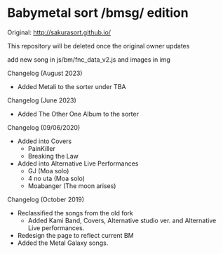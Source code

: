 # Babymetal sort /bmsg/ edition

Original:
http://sakurasort.github.io/

This repository will be deleted once the original owner updates

add new song in js/bm/fnc_data_v2.js and images in img

Changelog (August 2023)
- Added Metali to the sorter under TBA

Changelog (June 2023)
- Added The Other One Album to the sorter

Changelog (09/06/2020)
- Added into Covers
     - PainKiller
     - Breaking the Law
- Added into Alternative Live Performances
     - GJ (Moa solo)
     - 4 no uta (Moa solo)
     - Moabanger (The moon arises)
     
Changelog (October 2019)
- Reclassified the songs from the old fork
     - Added Kami Band, Covers, Alternative studio ver. and Alternative Live performances.
- Redesign the page to reflect current BM
- Added the Metal Galaxy songs.
